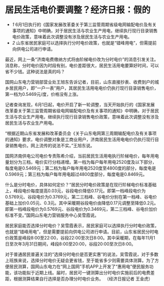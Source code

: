 

# 居民生活电价要调整？经济日报：假的

  * _1_ 6月1日执行的《国家发展改革委关于第三监管周期省级电网输配电价及有关事项的通知》中明确，对于居民生活与农业生产用电，继续执行现行目录销售电价政策，意味着此次调整没有涉及居民生活与农业生产用电。
  * _2_ 山东省居民家庭可以选择执行分时电价政策，也就是“错峰用电”，但需提前向供电公司进行申请。

最近，网上一条“济南电费缴纳方式将由阶梯电价改为分时电价”的消息引发关注。消息称，分时电价因为时段有别，电价差距很大，居民生活用电要算好时间，可以省不少钱。这种说法是真的吗？

国网山东电力营销部营业处王旭东告诉记者，目前，山东直接抄表、收费到户的城乡居民用户，即“一户一表”用户，其居民生活用电电价仍执行现行目录销售电价，第一档为0.5469元/度，价格没有上涨。

记者查询发现，6月1日起，电价开启了新一轮调整，当天开始执行的《国家发展改革委关于第三监管周期省级电网输配电价及有关事项的通知》中明确，对于居民生活与农业生产用电，继续执行现行目录销售电价政策，意味着此次调整没有涉及居民生活与农业生产用电。

“根据近期山东省发展和改革委员会《关于山东电网第三周期输配电价及有关事项的通知》要求，电价调整对象是工商业用户，济南居民生活用电电价仍执行现行目录销售电价。网上流传的说法不实。”王旭东说。

国网济南供电公司电价专责陈希介绍，当前居民生活用电执行阶梯电价，每年用电量划分为三档，电价实行分档递增。第一档为每户每年用电2520度及以下部分，每度电是0.5469元；第二档为每户每年用电2520度至4800度的部分，每度电是0.5969元；第三档为每户每年用电超过4800度部分，每度电是0.8469元。

什么是分时电价，具体如何定价？“居民分时电价政策是在现行阶梯电价标准基础上，峰段电价每度提高0.03元，谷段电价降低0.17元。即第一档峰段电价为0.5769元、谷段电价为0.3769元，第二三档峰、谷电价分别在第一档峰、谷电价基础上加价0.05元、0.3元。其中采暖期谷段电价由降低0.17元调整至降低0.2元。即第一档峰段电价为0.5769元、谷段电价为0.3469元，第二三档峰、谷电价加价标准不变。”国网山东电力营销服务中心吴雪霞说。

居民家庭能否选择分时电价？吴雪霞表示，居民家庭可以选择执行分时电价政策，也就是“错峰用电”，但是需要提前向供电公司进行申请。目前，山东省居民分时电价政策是峰段8∶00至22∶00，谷段22∶00至次日8∶00。其中采暖期，在每年11月1日至次年3月31日期间，峰段8∶00至20∶00，谷段20∶00至次日8∶00。

对于普通居民普遍关注的“选择分时电价是否更实惠”的说法，吴雪霞说，对于多数上班族来说，选择分时电价无疑会更省钱，至于能省多少则需要具体测算。为了方便居民测算，国网山东电力在“网上国网”手机APP上开发了“惠用电”便民服务功能，该功能拟于近期上线。届时，居民可一键测算出分时电价实施前后的电费差距，根据测算结果自行选择是否办理分时电价业务。
（经济日报记者 王金虎）

